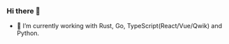 ### Hi there 👋


- 🔭 I’m currently working with Rust, Go, TypeScript(React/Vue/Qwik) and Python.



